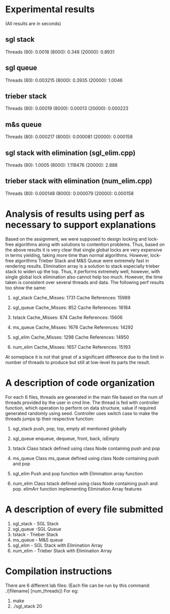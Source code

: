 # Experimental results 
(All results are in seconds)
## sgl stack
Threads
(80): 0.0018
(8000): 0.348
(20000): 0.8931

## sgl queue
Threads
(80): 0.003215
(8000): 0.3935
(20000): 1.0046

## trieber stack
Threads
(80): 0.00019
(8000): 0.00013
(20000): 0.000223

## m&s queue
Threads
(80): 0.000217
(8000): 0.000081
(20000): 0.000158

## sgl stack with elimination (sgl_elim.cpp)
Threads
(80): 1.0005
(8000): 1.118476 
(20000): 2.888

## trieber stack with elimination (num_elim.cpp)
Threads
(80): 0.000148
(8000): 0.000079
(20000): 0.000158


# Analysis of results using perf as necessary to support explanations

Based on the assignment, we were supposed to design locking and lock-free algorithms along with solutions to contention problems. Thus, based on the above results it is very clear that single global locks are very expensive in terms yielding, taking more time than normal algorithms. However, lock-free algorithms Trieber Stack and M&S Queue were extremely fast in rendering results. Elimination array is a solution to stack especially trieber stack to widen up the top. Thus, it performs extremely well, however, with single global lock elimination also cannot help too much. However, the time taken is consistent over several threads and data. The following perf results too show the same:

1. sgl_stack 
Cache_Misses: 1731
Cache References: 15989

2. sgl_queue 
Cache_Misses: 852
Cache References: 16184

3. tstack 
Cache_Misses: 874
Cache References: 15606

4. ms_queue 
Cache_Misses: 1676
Cache References: 14292

5. sgl_elim 
Cache_Misses: 1298
Cache References: 14950

6. num_elim 
Cache_Misses: 1657
Cache References: 15193

At someplace it is not that great of a significant difference due to the limit in number of threads to produce but still at low-level its parts the result.

# A description of code organization
For each 6 files, threads are generated in the main file based on the num of threads provided by the user in cmd line. The thread is fed with controller function, which operation to perform on data structure, value if required generated randomly using seed. Controller uses switch case to make the threads jumps tp their respective function:

1. sgl_stack
push, pop, top, empty all mentioned globally

2. sgl_queue
enqueue, dequeue, front, back, isEmpty

3. tstack
Class tstack defined using class Node containing push and pop

4. ms_queue
Class ms_queue defined using class Node containing push and pop

5. sgl_elim
Push and pop function with Elimination array function

6. num_elim
Class tstack defined using class Node containing push and pop. elimArr function implementing Elimination Array features

# A description of every file submitted
1. sgl_stack - SGL Stack
2. sgl_queue -SGL Queue
3. tstack - Trieber Stack
4. ms_queue - M&S queue
5. sgl_elim - SGL Stack with Elimination Array
6. num_elim - Trieber Stack with Elimination Array

# Compilation instructions
There are 6 different lab files: (Each file can be run by this command: ./[filename] [num_threads])
For eg: 
1. make
2. ./sgl_stack 20